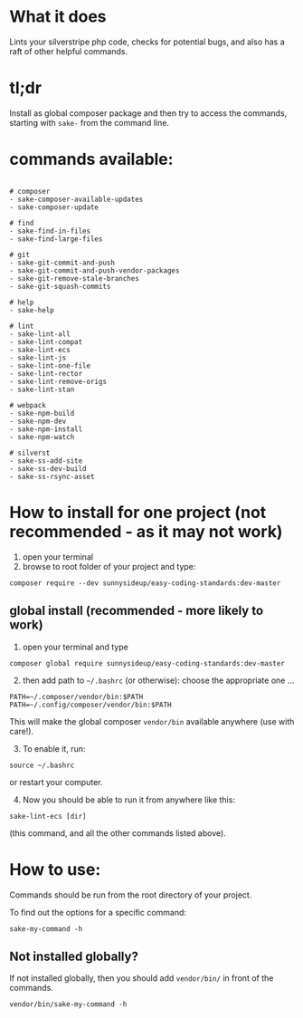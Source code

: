 # What it does

Lints your silverstripe php code, checks for potential bugs, and also has a raft of other helpful commands.

# tl;dr

Install as global composer package and then try to access the commands, starting with `sake-` from the command line.

# commands available:

```shell

# composer
- sake-composer-available-updates
- sake-composer-update

# find
- sake-find-in-files
- sake-find-large-files

# git
- sake-git-commit-and-push
- sake-git-commit-and-push-vendor-packages
- sake-git-remove-stale-branches
- sake-git-squash-commits

# help
- sake-help

# lint
- sake-lint-all
- sake-lint-compat
- sake-lint-ecs
- sake-lint-js
- sake-lint-one-file
- sake-lint-rector
- sake-lint-remove-origs
- sake-lint-stan

# webpack
- sake-npm-build
- sake-npm-dev
- sake-npm-install
- sake-npm-watch

# silverst
- sake-ss-add-site
- sake-ss-dev-build
- sake-ss-rsync-asset

```

# How to install for one project (not recommended - as it may not work)

1. open your terminal
2. browse to root folder of your project and type:
 ```shell
composer require --dev sunnysideup/easy-coding-standards:dev-master
 ```

## global install (recommended - more likely to work)

1. open your terminal and type
```shell
composer global require sunnysideup/easy-coding-standards:dev-master
```

2. then add path to `~/.bashrc` (or otherwise):
choose the appropriate one ...
```shell
PATH=~/.composer/vendor/bin:$PATH
PATH=~/.config/composer/vendor/bin:$PATH
```
This will make the global composer `vendor/bin` available anywhere (use with care!).

3. To enable it, run:
```shell
source ~/.bashrc
```
or restart your computer.

4. Now you should be able to run it from anywhere like this:

```shell
sake-lint-ecs [dir]
```
(this command, and all the other commands listed above).

# How to use:
Commands should be run from the root directory of your project.

To find out the options for a specific command:

```shell
sake-my-command -h
```

## Not installed globally?
If not installed globally, then you should add `vendor/bin/` in front of the commands.

```shell
vendor/bin/sake-my-command -h
```
